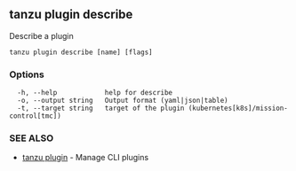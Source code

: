 ## tanzu plugin describe

Describe a plugin

```
tanzu plugin describe [name] [flags]
```

### Options

```
  -h, --help            help for describe
  -o, --output string   Output format (yaml|json|table)
  -t, --target string   target of the plugin (kubernetes[k8s]/mission-control[tmc])
```

### SEE ALSO

* [tanzu plugin](tanzu_plugin.md)	 - Manage CLI plugins

